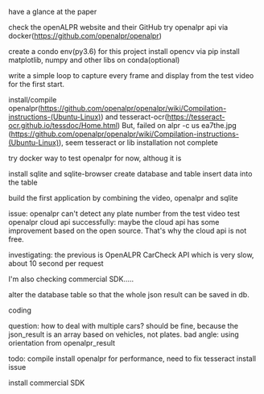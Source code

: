have a glance at the paper
 
check the openALPR website and their GitHub
try openalpr api via docker(https://github.com/openalpr/openalpr)

create a condo env(py3.6) for this project
install opencv via pip
install matplotlib, numpy and other libs on conda(optional)

write a simple loop to capture every frame and display  from the test video for the first start.

install/compile openalpr(https://github.com/openalpr/openalpr/wiki/Compilation-instructions-(Ubuntu-Linux)) and tesseract-ocr(https://tesseract-ocr.github.io/tessdoc/Home.html)
But, failed on alpr -c us ea7the.jpg (https://github.com/openalpr/openalpr/wiki/Compilation-instructions-(Ubuntu-Linux)), seem tesseract or lib installation not complete

try docker way to test openalpr for now, althoug it is 

install sqlite and sqlite-browser
create database and table
insert data into the table

build the first application by combining the video, openalpr and sqlite

issue: openalpr can't detect any plate number from the test video
test openalpr cloud api successfully: maybe the cloud api has some improvement based on the open source. That's why the cloud api is not free.

investigating:
the previous is OpenALPR  CarCheck API which is very slow, about 10 second per request

I'm also checking commercial SDK.....  

alter the database table so that the whole json result can be saved in db.

coding



question: 
how to deal with multiple cars? should be fine, because the json_result is an array based on vehicles, not plates.
bad angle: using orientation from openalpr_result

todo:
compile install openalpr for performance, need to fix tesseract install issue

install commercial SDK



